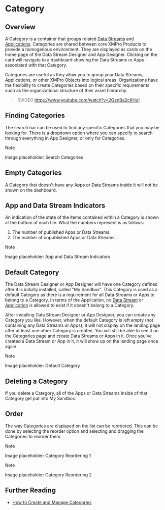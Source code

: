 # Category

## Overview

A Category is a container that groups related [Data Streams](data-stream/) and [Applications](application/). Categories are shared between core XMPro Products to provide a homogenous environment. They are displayed as cards on the home page of the Data Stream Designer and App Designer. Clicking on the card will navigate to a dashboard showing the Data Streams or Apps associated with that Category.

Categories are useful as they allow you to group your Data Streams, Applications, or other XMPro Objects into logical areas. Organizations have the flexibility to create Categories based on their specific requirements such as the organizational structure of their asset hierarchy.

> [!VIDEO https://www.youtube.com/watch?v=2GznBa2cKHo]

## Finding Categories

The search bar can be used to find any specific Categories that you may be looking for. There is a dropdown option where you can specify to search through everything in App Designer, or only for Categories.

> [!NOTE]
> Image placeholder: Search Categories

## Empty Categories

A Category that doesn't have any Apps or Data Streams inside it will not be shown on the dashboard.

## App and Data Stream Indicators

An indication of the state of the items contained within a Category is shown at the bottom of each tile. What the numbers represent is as follows:

1. The number of published Apps or Data Streams.
2. The number of unpublished Apps or Data Streams.

> [!NOTE]
> Image placeholder: App and Data Stream Indicators

## Default Category

The Data Stream Designer or App Designer will have one Category defined after it is initially installed, called "My Sandbox". This Category is used as a default Category as there is a requirement for all Data Streams or Apps to belong to a Category. In terms of the Application, no [Data Stream](data-stream/) or [Application](application/) is allowed to exist if it doesn't belong to a Category.

After installing Data Stream Designer or App Designer, you can create any Category you like. However, when the default Category is left empty (not containing any Data Streams or Apps), it will not display on the landing page after at least one other Category is created. You will still be able to see it on the Categories page and create Data Streams or Apps in it. Once you've created a Data Stream or App in it, it will show up on the landing page once again.

> [!NOTE]
> Image placeholder: Default Category

## Deleting a Category

If you delete a Category, all of the Apps or Data Streams inside of that Category get put into My Sandbox.

## Order

The way Categories are displayed on the list can be reordered. This can be done by selecting the reorder option and selecting and dragging the Categories to reorder them.

> [!NOTE]
> Image placeholder: Category Reordering 1

> [!NOTE]
> Image placeholder: Category Reordering 2

## Further Reading

* [How to Create and Manage Categories](../how-tos/manage-categories.md)
